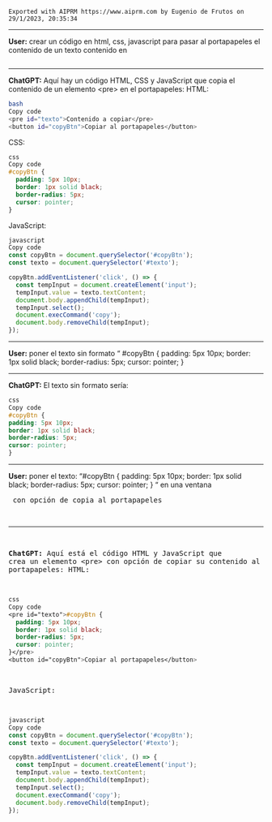 
```
Exported with AIPRM https://www.aiprm.com by Eugenio de Frutos on 29/1/2023, 20:35:34
```

---


**User:**
crear un código en html, css, javascript para pasar al portapapeles el contenido de un texto contenido en <pre></pre>

---

**ChatGPT:**
Aquí hay un código HTML, CSS y JavaScript que copia el contenido de un elemento &lt;pre&gt; en el portapapeles:
HTML:
```bash
bash
Copy code
<pre id="texto">Contenido a copiar</pre>
<button id="copyBtn">Copiar al portapapeles</button>
```
CSS:
```css
css
Copy code
#copyBtn {
  padding: 5px 10px;
  border: 1px solid black;
  border-radius: 5px;
  cursor: pointer;
}
```
JavaScript:
```javascript
javascript
Copy code
const copyBtn = document.querySelector('#copyBtn');
const texto = document.querySelector('#texto');

copyBtn.addEventListener('click', () => {
  const tempInput = document.createElement('input');
  tempInput.value = texto.textContent;
  document.body.appendChild(tempInput);
  tempInput.select();
  document.execCommand('copy');
  document.body.removeChild(tempInput);
});
```

---

**User:**
poner el texto sin formato “ #copyBtn {
  padding: 5px 10px;
  border: 1px solid black;
  border-radius: 5px;
  cursor: pointer;
}

---

**ChatGPT:**
El texto sin formato sería:
```css
css
Copy code
#copyBtn {
padding: 5px 10px;
border: 1px solid black;
border-radius: 5px;
cursor: pointer;
}
```

---

**User:**
poner el texto: “#copyBtn {
  padding: 5px 10px;
  border: 1px solid black;
  border-radius: 5px;
  cursor: pointer;
} “ en una ventana <pre> con opción de copia al portapapeles

---

**ChatGPT:**
Aquí está el código HTML y JavaScript que crea un elemento &lt;pre&gt; con opción de copiar su contenido al portapapeles:
HTML:
```css
css
Copy code
<pre id="texto">#copyBtn {
  padding: 5px 10px;
  border: 1px solid black;
  border-radius: 5px;
  cursor: pointer;
}</pre>
<button id="copyBtn">Copiar al portapapeles</button>
```
JavaScript:
```javascript
javascript
Copy code
const copyBtn = document.querySelector('#copyBtn');
const texto = document.querySelector('#texto');

copyBtn.addEventListener('click', () => {
  const tempInput = document.createElement('input');
  tempInput.value = texto.textContent;
  document.body.appendChild(tempInput);
  tempInput.select();
  document.execCommand('copy');
  document.body.removeChild(tempInput);
});
```